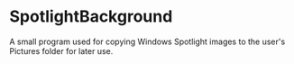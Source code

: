 # SpotlightBackground
A small program used for copying Windows Spotlight images to the user's Pictures folder for later use.
